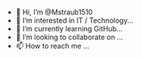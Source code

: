 - 👋 Hi, I’m @Mstraub1510
- 👀 I’m interested in IT / Technology...
- 🌱 I’m currently learning GitHub...
- 💞️ I’m looking to collaborate on ...
- 📫 How to reach me ...

<!---
Mstraub1510/Mstraub1510 is a ✨ special ✨ repository because its `README.md` (this file) appears on your GitHub profile.
You can click the Preview link to take a look at your changes.
--->
